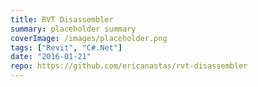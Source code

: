```yaml
---
title: RVT Disassembler
summary: placeholder summary
coverImage: /images/placeholder.png
tags: ["Revit", "C#.Net"]
date: "2016-01-21"
repo: https://github.com/ericanastas/rvt-disassembler
---
```

